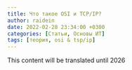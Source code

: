 ```yaml
---
title: Что такое OSI и TCP/IP?
author: raidein
date: 2022-02-28 23:34:00 +0300
categories: [Статьи, Основы ИТ]
tags: [теория, osi & tsp/ip]
---
```


This content will be translated until 2026
